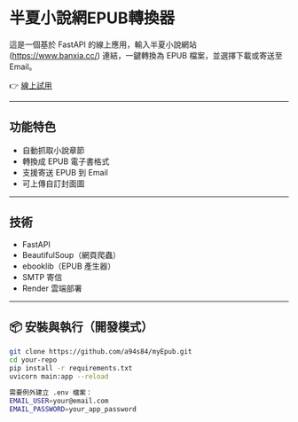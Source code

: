 # 半夏小說網EPUB轉換器 

這是一個基於 FastAPI 的線上應用，輸入半夏小說網站 (https://www.banxia.cc/) 連結，一鍵轉換為 EPUB 檔案，並選擇下載或寄送至 Email。

👉 [線上試用](https://myepub-2.onrender.com/)

---

## 功能特色

-  自動抓取小說章節
-  轉換成 EPUB 電子書格式
-  支援寄送 EPUB 到 Email
-  可上傳自訂封面圖

---

## 技術

- FastAPI
- BeautifulSoup（網頁爬蟲）
- ebooklib（EPUB 產生器）
- SMTP 寄信
- Render 雲端部署

---

## 📦 安裝與執行（開發模式）

```bash
git clone https://github.com/a94s84/myEpub.git
cd your-repo
pip install -r requirements.txt
uvicorn main:app --reload

需要例外建立 .env 檔案：
EMAIL_USER=your@email.com
EMAIL_PASSWORD=your_app_password
